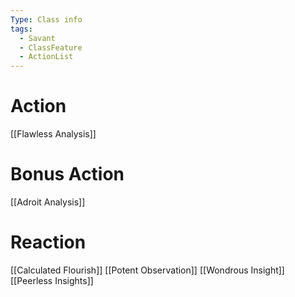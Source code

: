 ```yaml
---
Type: Class info
tags:
  - Savant
  - ClassFeature
  - ActionList
---
```

# Action
[[Flawless Analysis]]

# Bonus Action
[[Adroit Analysis]]

# Reaction
[[Calculated Flourish]]
[[Potent Observation]]
[[Wondrous Insight]]
[[Peerless Insights]]


